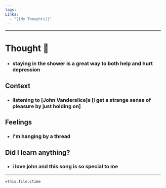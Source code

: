 ```yaml
---
tags: 
Links:
  - "[[My Thoughts]]"
---
```

- - - 
# Thought 💭 
- ### **staying in the shower is a great way to both help and hurt depression**
## Context
- ### listening to [John Vanderslice]s [i get a strange sense of pleasure by just holding on]
## Feelings
- ### i'm hanging by a thread  
## Did I learn anything?
- ### i love john and this song is so special to me

- - - 
`=this.file.ctime`
